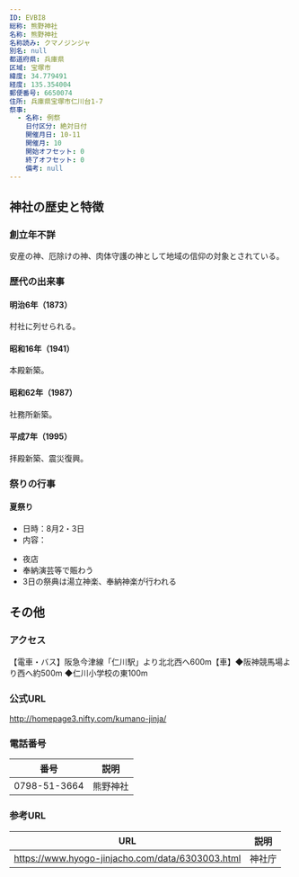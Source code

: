 ```yaml
---
ID: EVBI8
総称: 熊野神社
名称: 熊野神社
名称読み: クマノジンジャ
別名: null
都道府県: 兵庫県
区域: 宝塚市
緯度: 34.779491
経度: 135.354004
郵便番号: 6650074
住所: 兵庫県宝塚市仁川台1-7
祭事:
  - 名称: 例祭
    日付区分: 絶対日付
    開催月日: 10-11
    開催月: 10
    開始オフセット: 0
    終了オフセット: 0
    備考: null
---
```


## 神社の歴史と特徴

### 創立年不詳

安産の神、厄除けの神、肉体守護の神として地域の信仰の対象とされている。

### 歴代の出来事

#### 明治6年（1873）

村社に列せられる。

#### 昭和16年（1941）

本殿新築。

#### 昭和62年（1987）

社務所新築。

#### 平成7年（1995）

拝殿新築、震災復興。

### 祭りの行事

#### 夏祭り

- 日時：8月2・3日
- 内容：

* 夜店
* 奉納演芸等で賑わう
* 3日の祭典は湯立神楽、奉納神楽が行われる

## その他

### アクセス

【電車・バス】阪急今津線「仁川駅」より北北西へ600m【車】◆阪神競馬場より西へ約500m
◆仁川小学校の東100m

### 公式URL

http://homepage3.nifty.com/kumano-jinja/

### 電話番号

| 番号         | 説明     |
| ------------ | -------- |
| 0798-51-3664 | 熊野神社 |

### 参考URL

| URL                                              | 説明   |
| ------------------------------------------------ | ------ |
| https://www.hyogo-jinjacho.com/data/6303003.html | 神社庁 |
